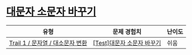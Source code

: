 # [대문자 소문자 바꾸기](https://www.codetree.ai/trails/complete/curated-cards/test-change-uppercase-and-lowercase)

|유형|문제 경험치|난이도|
|---|---|---|
|[Trail 1 / 문자열 / 대소문자 변환](https://www.codetree.ai/trail-info/novice-low/)|[[Test]대문자 소문자 바꾸기](https://www.codetree.ai/trails/complete/curated-cards/test-change-uppercase-and-lowercase/)|쉬움|

